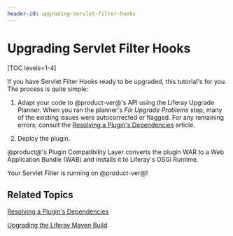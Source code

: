 ```yaml
---
header-id: upgrading-servlet-filter-hooks
---
```


# Upgrading Servlet Filter Hooks

[TOC levels=1-4]

If you have Servlet Filter Hooks ready to be upgraded, this tutorial's for you.
The process is quite simple:

1.  Adapt your code to @product-ver@'s API using the Liferay Upgrade Planner. When
    you ran the planner's *Fix Upgrade Problems* step, many of the existing
    issues were autocorrected or flagged. For any remaining errors, consult the
    [Resolving a Plugin's Dependencies](/docs/7-0/tutorials/-/knowledge_base/t/resolving-a-plugins-dependencies)
    article.

2.  Deploy the plugin.

@product@'s Plugin Compatibility Layer converts the plugin WAR to a Web
Application Bundle (WAB) and installs it to Liferay's OSGi Runtime. 

Your Servlet Filter is running on @product-ver@!

## Related Topics

[Resolving a Plugin's Dependencies](/docs/7-0/tutorials/-/knowledge_base/t/resolving-a-plugins-dependencies)

[Upgrading the Liferay Maven Build](/docs/7-0/tutorials/-/knowledge_base/t/upgrading-the-liferay-maven-build)
